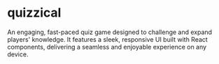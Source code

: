 # quizzical
An engaging, fast-paced quiz game designed to challenge and expand players' knowledge. It features a sleek, responsive UI built with React components, delivering a seamless and enjoyable experience on any device.

